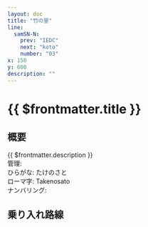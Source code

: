 ```yaml
---
layout: doc
title: "竹の里"
line:
  samSN-N:
    prev: "IEDC"
    next: "koto"
    number: "03"
x: 150
y: 600
description: ""
---
```


# {{ $frontmatter.title }} <ViewinMap />
<!-- ![駅の写真の説明](駅の写真のURL) -->

## 概要
{{ $frontmatter.description }}  
管理:   
ひらがな: たけのさと  
ローマ字: Takenosato  
ナンバリング: <Numberling />

## 乗り入れ路線
<LineInfo />